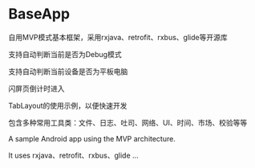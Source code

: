 # BaseApp

自用MVP模式基本框架，采用rxjava、retrofit、rxbus、glide等开源库

支持自动判断当前是否为Debug模式

支持自动判断当前设备是否为平板电脑

闪屏页倒计时进入

TabLayout的使用示例，以便快速开发

包含多种常用工具类：文件、日志、吐司、网络、UI、时间、市场、校验等等

A sample Android app using the MVP architecture.

It uses rxjava、retrofit、rxbus、glide ...

